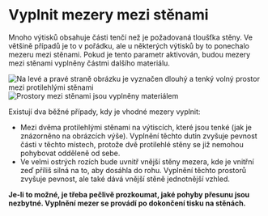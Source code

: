 Vyplnit mezery mezi stěnami
====
Mnoho výtisků obsahuje části tenčí než je požadovaná tloušťka stěny. Ve většině případů je to v pořádku, ale u některých výtisků by to ponechalo mezeru mezi stěnami. Pokud je tento parametr aktivován, budou mezery mezi stěnami vyplněny částmi dalšího materiálu.

![Na levé a pravé straně obrázku je vyznačen dlouhý a tenký volný prostor mezi protilehlými stěnami](../../../articles/images/fill_perimeter_gaps_disabled.png)
![Prostory mezi stěnami jsou vyplněny materiálem](../../../articles/images/fill_perimeter_gaps_enabled.png)

Existují dva běžné případy, kdy je vhodné mezery vyplnit:
* Mezi dvěma protilehlými stěnami na výtiscích, které jsou tenké (jak je znázorněno na obrázcích výše). Vyplnění těchto dutin zvyšuje pevnost části v těchto místech, protože dvě protilehlé stěny se již nemohou pohybovat odděleně od sebe.
* Ve velmi ostrých rozích bude uvnitř vnější stěny mezera, kde je vnitřní zeď příliš silná na to, aby dosáhla do rohu. Vyplnění těchto prostorů zvyšuje pevnost, ale také dává vnější stěně jednotnější vzhled.

**Je-li to možné, je třeba pečlivě prozkoumat, jaké pohyby přesunu jsou nezbytné. Vyplnění mezer se provádí po dokončení tisku na stěnách.**
